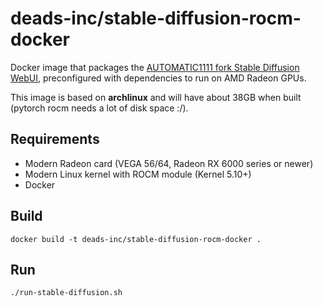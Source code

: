 # deads-inc/stable-diffusion-rocm-docker

Docker image that packages the [AUTOMATIC1111 fork Stable Diffusion WebUI](https://github.com/AUTOMATIC1111/stable-diffusion-webui), preconfigured with dependencies to run on AMD Radeon GPUs.

This image is based on **archlinux** and will have about 38GB when built (pytorch rocm needs a lot of disk space :/).

## Requirements

- Modern Radeon card (VEGA 56/64, Radeon RX 6000 series or newer)
- Modern Linux kernel with ROCM module (Kernel 5.10+)
- Docker

## Build

```
docker build -t deads-inc/stable-diffusion-rocm-docker .
```

## Run

```
./run-stable-diffusion.sh
```
